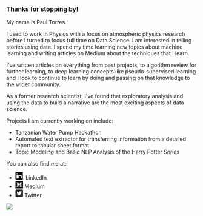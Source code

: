 ### Thanks for stopping by! 

My name is Paul Torres.

I used to work in Physics with a focus on atmospheric physics research before I turned to focus full time on Data Science. I am interested in telling stories using data. I spend my time learning new topics about machine learning and writing articles on Medium about the techniques that I learn. 

I've written articles on everything from past projects, to algorithm review for further learning, to deep learning concepts like pseudo-supervised learning and I look to continue to learn by doing and passing on that knowledge to the wider community.

As a former research scientist, I've found that exploratory analysis and using the data to build a narrative are the most exciting aspects of data science. 

Projects I am currently working on include:
* Tanzanian Water Pump Hackathon
* Automated text extractor for transferring information from a detailed report to tabular sheet format
* Topic Modeling and Basic NLP Analysis of the Harry Potter Series


You can also find me at:  
* [![LinkedIn](PNG/LI-In-Bug.png)](https://www.linkedin.com/in/pntorres/) LinkedIn
* [![Medium](PNG/Monogram.png)](https://medium.com/@ptorres001) Medium
* [![Twitter](PNG/Twitter_Social_Icon_Rounded_Square_Color.png)](https://twitter.com/PaulnTorres) Twitter




<img height="180em" src="https://github-readme-stats.vercel.app/api?username=ptorres001&show_icons=true&hide_border=true&&count_private=true&include_all_commits=true" />

